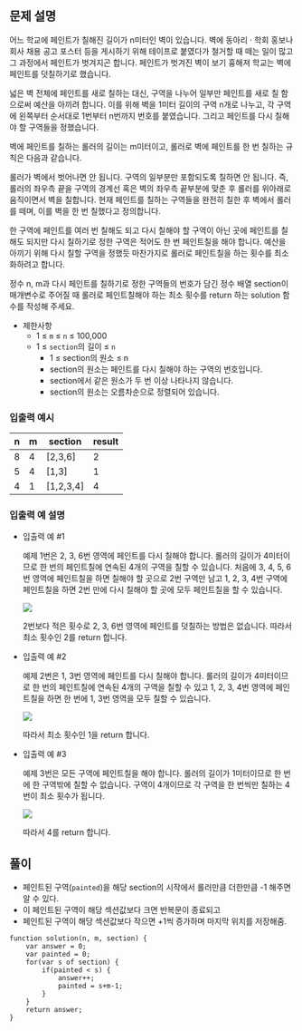 ## 문제 설명

어느 학교에 페인트가 칠해진 길이가 n미터인 벽이 있습니다. 벽에 동아리 · 학회 홍보나 회사 채용 공고 포스터 등을 게시하기 위해 테이프로 붙였다가 철거할 때 떼는 일이 많고 그 과정에서 페인트가 벗겨지곤 합니다. 페인트가 벗겨진 벽이 보기 흉해져 학교는 벽에 페인트를 덧칠하기로 했습니다.

넓은 벽 전체에 페인트를 새로 칠하는 대신, 구역을 나누어 일부만 페인트를 새로 칠 함으로써 예산을 아끼려 합니다. 이를 위해 벽을 1미터 길이의 구역 n개로 나누고, 각 구역에 왼쪽부터 순서대로 1번부터 n번까지 번호를 붙였습니다. 그리고 페인트를 다시 칠해야 할 구역들을 정했습니다.

벽에 페인트를 칠하는 롤러의 길이는 m미터이고, 롤러로 벽에 페인트를 한 번 칠하는 규칙은 다음과 같습니다.

롤러가 벽에서 벗어나면 안 됩니다.
구역의 일부분만 포함되도록 칠하면 안 됩니다.
즉, 롤러의 좌우측 끝을 구역의 경계선 혹은 벽의 좌우측 끝부분에 맞춘 후 롤러를 위아래로 움직이면서 벽을 칠합니다. 현재 페인트를 칠하는 구역들을 완전히 칠한 후 벽에서 롤러를 떼며, 이를 벽을 한 번 칠했다고 정의합니다.

한 구역에 페인트를 여러 번 칠해도 되고 다시 칠해야 할 구역이 아닌 곳에 페인트를 칠해도 되지만 다시 칠하기로 정한 구역은 적어도 한 번 페인트칠을 해야 합니다. 예산을 아끼기 위해 다시 칠할 구역을 정했듯 마찬가지로 롤러로 페인트칠을 하는 횟수를 최소화하려고 합니다.

정수 n, m과 다시 페인트를 칠하기로 정한 구역들의 번호가 담긴 정수 배열 section이 매개변수로 주어질 때 롤러로 페인트칠해야 하는 최소 횟수를 return 하는 solution 함수를 작성해 주세요.

- 제한사항
  - 1 ≤ `m` ≤ `n` ≤ 100,000
  - 1 ≤ `section`의 길이 ≤ `n`
    - 1 ≤ section의 원소 ≤ n
    - section의 원소는 페인트를 다시 칠해야 하는 구역의 번호입니다.
    - section에서 같은 원소가 두 번 이상 나타나지 않습니다.
    - section의 원소는 오름차순으로 정렬되어 있습니다.

### 입출력 예시

| n   | m   | section   | result |
| --- | --- | --------- | ------ |
| 8   | 4   | [2,3,6]   | 2      |
| 5   | 4   | [1,3]     | 1      |
| 4   | 1   | [1,2,3,4] | 4      |

### 입출력 예 설명

- 입출력 예 #1

  예제 1번은 2, 3, 6번 영역에 페인트를 다시 칠해야 합니다. 롤러의 길이가 4미터이므로 한 번의 페인트칠에 연속된 4개의 구역을 칠할 수 있습니다. 처음에 3, 4, 5, 6번 영역에 페인트칠을 하면 칠해야 할 곳으로 2번 구역만 남고 1, 2, 3, 4번 구역에 페인트칠을 하면 2번 만에 다시 칠해야 할 곳에 모두 페인트칠을 할 수 있습니다.

  <img src='https://grepp-programmers.s3.ap-northeast-2.amazonaws.com/files/production/7e657b3f-1e5b-4724-b053-9548b2cd17ba/img1.png' />

  2번보다 적은 횟수로 2, 3, 6번 영역에 페인트를 덧칠하는 방법은 없습니다. 따라서 최소 횟수인 2를 return 합니다.

- 입출력 예 #2

  예제 2번은 1, 3번 영역에 페인트를 다시 칠해야 합니다. 롤러의 길이가 4미터이므로 한 번의 페인트칠에 연속된 4개의 구역을 칠할 수 있고 1, 2, 3, 4번 영역에 페인트칠을 하면 한 번에 1, 3번 영역을 모두 칠할 수 있습니다.

  <img src='https://grepp-programmers.s3.ap-northeast-2.amazonaws.com/files/production/fb5be7bd-e792-4317-9868-f11e7aaf6f03/img2.png' />

  따라서 최소 횟수인 1을 return 합니다.

- 입출력 예 #3

  예제 3번은 모든 구역에 페인트칠을 해야 합니다. 롤러의 길이가 1미터이므로 한 번에 한 구역밖에 칠할 수 없습니다. 구역이 4개이므로 각 구역을 한 번씩만 칠하는 4번이 최소 횟수가 됩니다.

  <img src='https://grepp-programmers.s3.ap-northeast-2.amazonaws.com/files/production/dddf1413-d81a-4199-a8e3-f10f58c59fcc/img3.png' />

  따라서 4를 return 합니다.

## 풀이

- 페인트된 구역(`painted`)을 해당 section의 시작에서 롤러만큼 더한만큼 -1 해주면 알 수 있다.
- 이 페인트된 구역이 해당 섹션값보다 크면 반복문이 종료되고
- 페인트된 구역이 해당 섹션값보다 작으면 +1씩 증가하며 마지막 위치를 저장해줌.

```
function solution(n, m, section) {
    var answer = 0;
    var painted = 0;
    for(var s of section) {
        if(painted < s) {
            answer++;
            painted = s+m-1;
        }
    }
    return answer;
}
```
